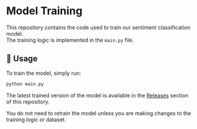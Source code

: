 # Model Training

This repository contains the code used to train our sentiment classification model.  
The training logic is implemented in the `main.py` file.

## 🔧 Usage

To train the model, simply run:

```bash
python main.py
```

The latest trained version of the model is available in the [Releases](https://github.com/remla25-team11/model-training/releases) section of this repository.

You do not need to retrain the model unless you are making changes to the training logic or dataset.
